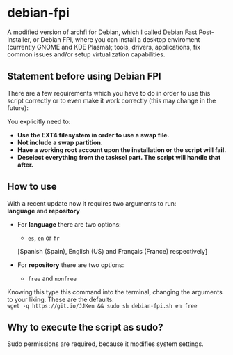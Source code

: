 # debian-fpi
A modified version of archfi for Debian, which I called Debian Fast Post-Installer, or Debian FPI, where you can install a desktop enviroment (currently GNOME and KDE Plasma); tools, drivers, applications, fix common issues and/or setup virtualization capabilities.

## Statement before using Debian FPI
There are a few requirements which you have to do in order to use this script correctly or to even make it work correctly (this may change in the future):

You explicitly need to:  
- **Use the EXT4 filesystem in order to use a swap file.**  
- **Not include a swap partition.**  
- **Have a working root account upon the installation or the script will fail.**  
- **Deselect everything from the tasksel part. The script will handle that after.**  

## How to use
With a recent update now it requires two arguments to run:  
**language** and **repository**
  - For **language** there are two options:  
    - `es`, `en` or `fr`  
    
    [Spanish (Spain), English (US) and Français (France) respectively]  
  
  - For **repository** there are two options:  
    - `free` and `nonfree`

Knowing this type this command into the terminal, changing the arguments to your liking. These are the defaults:  
`wget -q https://git.io/JJKen && sudo sh debian-fpi.sh en free`


## Why to execute the script as sudo?
Sudo permissions are required, because it modifies system settings.
